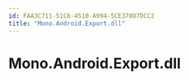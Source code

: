 ```yaml
---
id: FAA3C711-51C6-4510-A994-5CE370D7DCC2
title: "Mono.Android.Export.dll"
---
```


<a name="Mono.Android.Export.dll" class="injected"></a>


# Mono.Android.Export.dll
